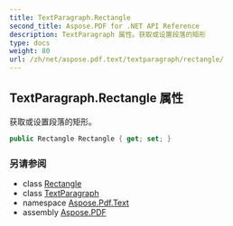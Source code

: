 ```yaml
---
title: TextParagraph.Rectangle
second_title: Aspose.PDF for .NET API Reference
description: TextParagraph 属性。获取或设置段落的矩形
type: docs
weight: 80
url: /zh/net/aspose.pdf.text/textparagraph/rectangle/
---
```

## TextParagraph.Rectangle 属性

获取或设置段落的矩形。

```csharp
public Rectangle Rectangle { get; set; }
```

### 另请参阅

* class [Rectangle](../../../aspose.pdf/rectangle/)
* class [TextParagraph](../)
* namespace [Aspose.Pdf.Text](../../../aspose.pdf.text/)
* assembly [Aspose.PDF](../../../)